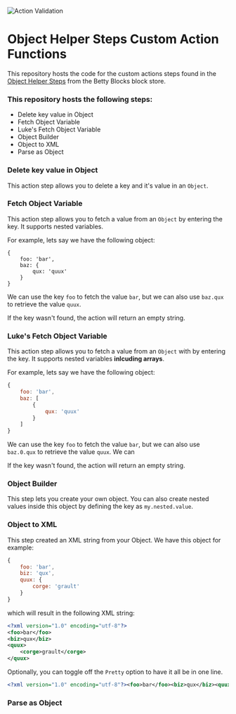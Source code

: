 ![Action Validation](https://github.com/betty-services/Object-Custom-Action-Functions/actions/workflows/main.yml/badge.svg?event=push)

# Object Helper Steps Custom Action Functions

This repository hosts the code for the custom actions steps found in the [Object Helper Steps](https://my.bettyblocks.com/block-store/9fdf9e72-119e-46fe-8c8c-b6325816a1f0/) from the Betty Blocks block store.

### This repository hosts the following steps:

- Delete key value in Object
- Fetch Object Variable
- Luke's Fetch Object Variable
- Object Builder
- Object to XML
- Parse as Object

### Delete key value in Object

This action step allows you to delete a key and it's value in an `Object`.

### Fetch Object Variable

This action step allows you to fetch a value from an `Object` by entering the key. It supports nested variables.

For example, lets say we have the following object:

```
{
    foo: 'bar',
    baz: {
        qux: 'quux'
    }
}
```

We can use the key `foo` to fetch the value `bar`, but we can also use `baz.qux` to retrieve the value `quux`.

If the key wasn't found, the action will return an empty string.

### Luke's Fetch Object Variable

This action step allows you to fetch a value from an `Object` with by entering the key. It supports nested variables **inlcuding arrays**.

For example, lets say we have the following object:

```js
{
    foo: 'bar',
    baz: [
        {
            qux: 'quux'
        }
    ]
}
```

We can use the key `foo` to fetch the value `bar`, but we can also use `baz.0.qux` to retrieve the value `quux`. We can

If the key wasn't found, the action will return an empty string.

### Object Builder

This step lets you create your own object.
You can also create nested values inside this object by defining the key as `my.nested.value`.

### Object to XML

This step created an XML string from your Object.
We have this object for example:

```js
{
    foo: 'bar',
    biz: 'qux',
    quux: {
        corge: 'grault'
    }
}
```

which will result in the following XML string:

```XML
<?xml version="1.0" encoding="utf-8"?>
<foo>bar</foo>
<biz>qux</biz>
<quux>
    <corge>grault</corge>
</quux>
```

Optionally, you can toggle off the `Pretty` option to have it all be in one line.

```XML
<?xml version="1.0" encoding="utf-8"?><foo>bar</foo><biz>qux</biz><quux><corge>grault</corge></quux>
```

### Parse as Object

